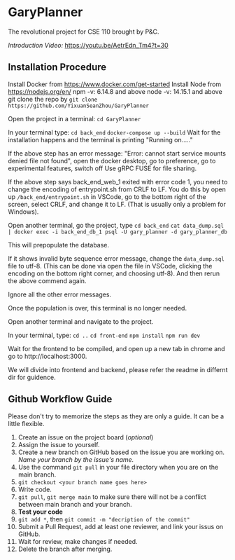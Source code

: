 # GaryPlanner
The revolutional project for CSE 110 brought by P&C.

*Introduction Video:* https://youtu.be/AetrEdn_Tm4?t=30

## Installation Procedure

Install Docker from https://www.docker.com/get-started 
Install Node from https://nodejs.org/en/
npm -v: 6.14.8 and above
node -v: 14.15.1 and above
git clone the repo by `git clone https://github.com/YixuanSeanZhou/GaryPlanner`

Open the project in a terminal: `cd GaryPlanner`

In your terminal type:
`cd back_end`
`docker-compose up --build`
Wait for the installation happens and the terminal is printing "Running on....."

If the above step has an error message: "Error: cannot start service mounts denied file not found", open the docker desktop, go to preference, go to experimental features, switch off Use gRPC FUSE for file sharing.

If the above step says back_end_web_1 exited with error code 1, you need to change the encoding of entrypoint.sh from CRLF to LF. You do this by open up `/back_end/entrypoint.sh` in VSCode, go to the bottom right of the screen, select CRLF, and change it to LF. (That is usually only a problem for Windows).

Open another terminal, go the project, type
`cd back_end`
`cat data_dump.sql | docker exec -i back_end_db_1 psql -U gary_planner -d gary_planner_db`

This will prepopulate the database. 

If it shows invalid byte sequence error message, change the `data_dump.sql` file to utf-8. (This can be done via open the file in VSCode, clicking the encoding on the bottom right corner, and choosing utf-8). And then rerun the above commend again. 

Ignore all the other error messages.

Once the population is over, this terminal is no longer needed.

Open another terminal and navigate to the project.

In your terminal, type:
`cd ..`
`cd front-end`
`npm install`
`npm run dev`

Wait for the frontend to be compiled, and open up a new tab in chrome and go to http://localhost:3000. 

We will divide into frontend and backend, please refer the readme in differnt dir for guidence.

## Github Workflow Guide
Please don't try to memorize the steps as they are only a guide. It can be a little flexible.
1. Create an issue on the project board (*optional*)
2. Assign the issue to yourself.
3. Create a new branch on GitHub based on the issue you are working on. *Name your branch by the issue's name.*
4. Use the command `git pull` in your file directory when you are on the main branch.
5. `git checkout <your branch name goes here>`
6. Write code. 
7. `git pull`, `git merge main` to make sure there will not be a conflict between main branch and your branch.
8. **Test your code**
9. `git add *`, then `git commit -m "decription of the commit"`
10. Submit a Pull Request, add at least one reviewer, and link your issus on GitHub.
11. Wait for review, make changes if needed.
12. Delete the branch after merging.
